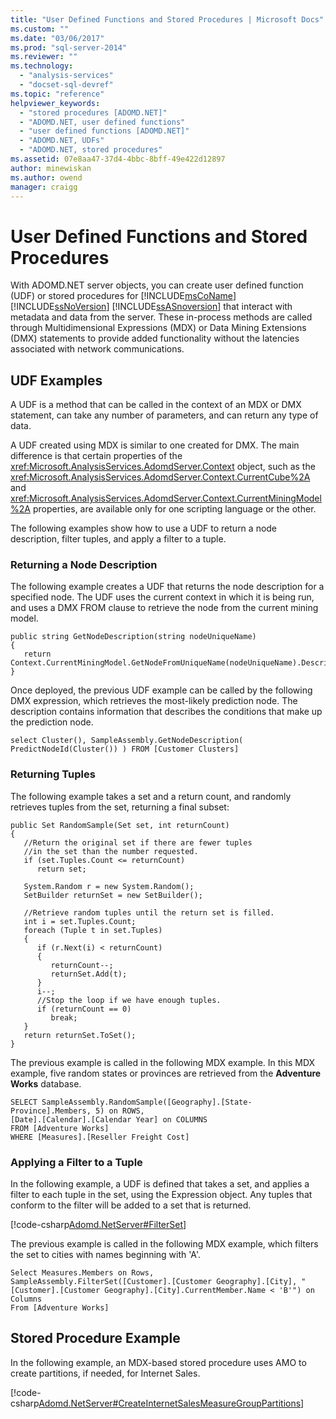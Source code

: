 ```yaml
---
title: "User Defined Functions and Stored Procedures | Microsoft Docs"
ms.custom: ""
ms.date: "03/06/2017"
ms.prod: "sql-server-2014"
ms.reviewer: ""
ms.technology: 
  - "analysis-services"
  - "docset-sql-devref"
ms.topic: "reference"
helpviewer_keywords: 
  - "stored procedures [ADOMD.NET]"
  - "ADOMD.NET, user defined functions"
  - "user defined functions [ADOMD.NET]"
  - "ADOMD.NET, UDFs"
  - "ADOMD.NET, stored procedures"
ms.assetid: 07e8aa47-37d4-4bbc-8bff-49e422d12897
author: minewiskan
ms.author: owend
manager: craigg
---
```

# User Defined Functions and Stored Procedures
  With ADOMD.NET server objects, you can create user defined function (UDF) or stored procedures for [!INCLUDE[msCoName](../../includes/msconame-md.md)] [!INCLUDE[ssNoVersion](../../includes/ssnoversion-md.md)] [!INCLUDE[ssASnoversion](../../includes/ssasnoversion-md.md)] that interact with metadata and data from the server. These in-process methods are called through Multidimensional Expressions (MDX) or Data Mining Extensions (DMX) statements to provide added functionality without the latencies associated with network communications.  
  
## UDF Examples  
 A UDF is a method that can be called in the context of an MDX or DMX statement, can take any number of parameters, and can return any type of data.  
  
 A UDF created using MDX is similar to one created for DMX. The main difference is that certain properties of the <xref:Microsoft.AnalysisServices.AdomdServer.Context> object, such as the <xref:Microsoft.AnalysisServices.AdomdServer.Context.CurrentCube%2A> and <xref:Microsoft.AnalysisServices.AdomdServer.Context.CurrentMiningModel%2A> properties, are available only for one scripting language or the other.  
  
 The following examples show how to use a UDF to return a node description, filter tuples, and apply a filter to a tuple.  
  
### Returning a Node Description  
 The following example creates a UDF that returns the node description for a specified node. The UDF uses the current context in which it is being run, and uses a DMX FROM clause to retrieve the node from the current mining model.  
  
```  
public string GetNodeDescription(string nodeUniqueName)  
{  
   return Context.CurrentMiningModel.GetNodeFromUniqueName(nodeUniqueName).Description;  
}  
```  
  
 Once deployed, the previous UDF example can be called by the following DMX expression, which retrieves the most-likely prediction node. The description contains information that describes the conditions that make up the prediction node.  
  
```  
select Cluster(), SampleAssembly.GetNodeDescription( PredictNodeId(Cluster()) ) FROM [Customer Clusters]  
```  
  
### Returning Tuples  
 The following example takes a set and a return count, and randomly retrieves tuples from the set, returning a final subset:  
  
```  
public Set RandomSample(Set set, int returnCount)  
{  
   //Return the original set if there are fewer tuples  
   //in the set than the number requested.  
   if (set.Tuples.Count <= returnCount)  
      return set;  
  
   System.Random r = new System.Random();  
   SetBuilder returnSet = new SetBuilder();  
  
   //Retrieve random tuples until the return set is filled.  
   int i = set.Tuples.Count;  
   foreach (Tuple t in set.Tuples)  
   {  
      if (r.Next(i) < returnCount)  
      {  
         returnCount--;  
         returnSet.Add(t);  
      }  
      i--;  
      //Stop the loop if we have enough tuples.  
      if (returnCount == 0)  
         break;  
   }  
   return returnSet.ToSet();  
}  
```  
  
 The previous example is called in the following MDX example. In this MDX example, five random states or provinces are retrieved from the **Adventure Works** database.  
  
```  
SELECT SampleAssembly.RandomSample([Geography].[State-Province].Members, 5) on ROWS,   
[Date].[Calendar].[Calendar Year] on COLUMNS  
FROM [Adventure Works]  
WHERE [Measures].[Reseller Freight Cost]  
```  
  
### Applying a Filter to a Tuple  
 In the following example, a UDF is defined that takes a set, and applies a filter to each tuple in the set, using the Expression object. Any tuples that conform to the filter will be added to a set that is returned.  
  
 [!code-csharp[Adomd.NetServer#FilterSet](../../snippets/csharp/SQL14/adomd.net/adomd.netserver/cs/class1.cs#filterset)]  
  
 The previous example is called in the following MDX example, which filters the set to cities with names beginning with 'A'.  
  
```  
Select Measures.Members on Rows,  
SampleAssembly.FilterSet([Customer].[Customer Geography].[City], "[Customer].[Customer Geography].[City].CurrentMember.Name < 'B'") on Columns  
From [Adventure Works]  
```  
  
## Stored Procedure Example  
 In the following example, an MDX-based stored procedure uses AMO to create partitions, if needed, for Internet Sales.  
  
 [!code-csharp[Adomd.NetServer#CreateInternetSalesMeasureGroupPartitions](../../snippets/csharp/SQL14/adomd.net/adomd.netserver/cs/class1.cs#createinternetsalesmeasuregrouppartitions)]  
  
  
